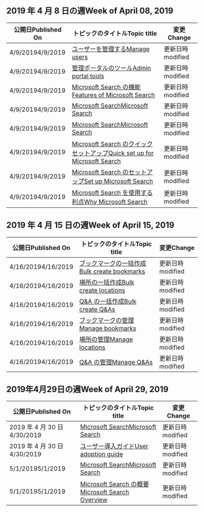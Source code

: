 <!-- This file is generated automatically each week. Changes made to this file will be overwritten.-->




## <a name="week-of-april-08-2019"></a><span data-ttu-id="87a99-101">2019 年 4 月 8 日の週</span><span class="sxs-lookup"><span data-stu-id="87a99-101">Week of April 08, 2019</span></span>


| <span data-ttu-id="87a99-102">公開日</span><span class="sxs-lookup"><span data-stu-id="87a99-102">Published On</span></span> |<span data-ttu-id="87a99-103">トピックのタイトル</span><span class="sxs-lookup"><span data-stu-id="87a99-103">Topic title</span></span> | <span data-ttu-id="87a99-104">変更</span><span class="sxs-lookup"><span data-stu-id="87a99-104">Change</span></span> |
|------|------------|--------|
| <span data-ttu-id="87a99-105">4/9/2019</span><span class="sxs-lookup"><span data-stu-id="87a99-105">4/9/2019</span></span> | [<span data-ttu-id="87a99-106">ユーザーを管理する</span><span class="sxs-lookup"><span data-stu-id="87a99-106">Manage users</span></span>](/MicrosoftSearch/add-users) | <span data-ttu-id="87a99-107">更新日時</span><span class="sxs-lookup"><span data-stu-id="87a99-107">modified</span></span> |
| <span data-ttu-id="87a99-108">4/9/2019</span><span class="sxs-lookup"><span data-stu-id="87a99-108">4/9/2019</span></span> | [<span data-ttu-id="87a99-109">管理ポータルのツール</span><span class="sxs-lookup"><span data-stu-id="87a99-109">Admin portal tools</span></span>](/MicrosoftSearch/admin-portal-tools) | <span data-ttu-id="87a99-110">更新日時</span><span class="sxs-lookup"><span data-stu-id="87a99-110">modified</span></span> |
| <span data-ttu-id="87a99-111">4/9/2019</span><span class="sxs-lookup"><span data-stu-id="87a99-111">4/9/2019</span></span> | [<span data-ttu-id="87a99-112">Microsoft Search の機能</span><span class="sxs-lookup"><span data-stu-id="87a99-112">Features of Microsoft Search</span></span>](/MicrosoftSearch/features) | <span data-ttu-id="87a99-113">更新日時</span><span class="sxs-lookup"><span data-stu-id="87a99-113">modified</span></span> |
| <span data-ttu-id="87a99-114">4/9/2019</span><span class="sxs-lookup"><span data-stu-id="87a99-114">4/9/2019</span></span> | [<span data-ttu-id="87a99-115">Microsoft Search</span><span class="sxs-lookup"><span data-stu-id="87a99-115">Microsoft Search</span></span>](/MicrosoftSearch/index) | <span data-ttu-id="87a99-116">更新日時</span><span class="sxs-lookup"><span data-stu-id="87a99-116">modified</span></span> |
| <span data-ttu-id="87a99-117">4/9/2019</span><span class="sxs-lookup"><span data-stu-id="87a99-117">4/9/2019</span></span> | [<span data-ttu-id="87a99-118">Microsoft Search</span><span class="sxs-lookup"><span data-stu-id="87a99-118">Microsoft Search</span></span>](/MicrosoftSearch/microsoft-search) | <span data-ttu-id="87a99-119">更新日時</span><span class="sxs-lookup"><span data-stu-id="87a99-119">modified</span></span> |
| <span data-ttu-id="87a99-120">4/9/2019</span><span class="sxs-lookup"><span data-stu-id="87a99-120">4/9/2019</span></span> | [<span data-ttu-id="87a99-121">Microsoft Search のクイック セットアップ</span><span class="sxs-lookup"><span data-stu-id="87a99-121">Quick set up for Microsoft Search</span></span>](/MicrosoftSearch/quick-set-up) | <span data-ttu-id="87a99-122">更新日時</span><span class="sxs-lookup"><span data-stu-id="87a99-122">modified</span></span> |
| <span data-ttu-id="87a99-123">4/9/2019</span><span class="sxs-lookup"><span data-stu-id="87a99-123">4/9/2019</span></span> | [<span data-ttu-id="87a99-124">Microsoft Search のセットアップ</span><span class="sxs-lookup"><span data-stu-id="87a99-124">Set up Microsoft Search</span></span>](/MicrosoftSearch/set-up-microsoft-search) | <span data-ttu-id="87a99-125">更新日時</span><span class="sxs-lookup"><span data-stu-id="87a99-125">modified</span></span> |
| <span data-ttu-id="87a99-126">4/9/2019</span><span class="sxs-lookup"><span data-stu-id="87a99-126">4/9/2019</span></span> | [<span data-ttu-id="87a99-127">Microsoft Search を使用する利点</span><span class="sxs-lookup"><span data-stu-id="87a99-127">Why Microsoft Search</span></span>](/MicrosoftSearch/why-microsoft-search) | <span data-ttu-id="87a99-128">更新日時</span><span class="sxs-lookup"><span data-stu-id="87a99-128">modified</span></span> |


## <a name="week-of-april-15-2019"></a><span data-ttu-id="87a99-129">2019 年 4 月 15 日の週</span><span class="sxs-lookup"><span data-stu-id="87a99-129">Week of April 15, 2019</span></span>


| <span data-ttu-id="87a99-130">公開日</span><span class="sxs-lookup"><span data-stu-id="87a99-130">Published On</span></span> |<span data-ttu-id="87a99-131">トピックのタイトル</span><span class="sxs-lookup"><span data-stu-id="87a99-131">Topic title</span></span> | <span data-ttu-id="87a99-132">変更</span><span class="sxs-lookup"><span data-stu-id="87a99-132">Change</span></span> |
|------|------------|--------|
| <span data-ttu-id="87a99-133">4/16/2019</span><span class="sxs-lookup"><span data-stu-id="87a99-133">4/16/2019</span></span> | [<span data-ttu-id="87a99-134">ブックマークの一括作成</span><span class="sxs-lookup"><span data-stu-id="87a99-134">Bulk create bookmarks</span></span>](/MicrosoftSearch/bulk-create-bookmarks) | <span data-ttu-id="87a99-135">更新日時</span><span class="sxs-lookup"><span data-stu-id="87a99-135">modified</span></span> |
| <span data-ttu-id="87a99-136">4/16/2019</span><span class="sxs-lookup"><span data-stu-id="87a99-136">4/16/2019</span></span> | [<span data-ttu-id="87a99-137">場所の一括作成</span><span class="sxs-lookup"><span data-stu-id="87a99-137">Bulk create locations</span></span>](/MicrosoftSearch/bulk-create-locations) | <span data-ttu-id="87a99-138">更新日時</span><span class="sxs-lookup"><span data-stu-id="87a99-138">modified</span></span> |
| <span data-ttu-id="87a99-139">4/16/2019</span><span class="sxs-lookup"><span data-stu-id="87a99-139">4/16/2019</span></span> | [<span data-ttu-id="87a99-140">Q&A の一括作成</span><span class="sxs-lookup"><span data-stu-id="87a99-140">Bulk create Q&As</span></span>](/MicrosoftSearch/bulk-create-qas) | <span data-ttu-id="87a99-141">更新日時</span><span class="sxs-lookup"><span data-stu-id="87a99-141">modified</span></span> |
| <span data-ttu-id="87a99-142">4/16/2019</span><span class="sxs-lookup"><span data-stu-id="87a99-142">4/16/2019</span></span> | [<span data-ttu-id="87a99-143">ブックマークの管理</span><span class="sxs-lookup"><span data-stu-id="87a99-143">Manage bookmarks</span></span>](/MicrosoftSearch/manage-bookmarks) | <span data-ttu-id="87a99-144">更新日時</span><span class="sxs-lookup"><span data-stu-id="87a99-144">modified</span></span> |
| <span data-ttu-id="87a99-145">4/16/2019</span><span class="sxs-lookup"><span data-stu-id="87a99-145">4/16/2019</span></span> | [<span data-ttu-id="87a99-146">場所の管理</span><span class="sxs-lookup"><span data-stu-id="87a99-146">Manage locations</span></span>](/MicrosoftSearch/manage-locations) | <span data-ttu-id="87a99-147">更新日時</span><span class="sxs-lookup"><span data-stu-id="87a99-147">modified</span></span> |
| <span data-ttu-id="87a99-148">4/16/2019</span><span class="sxs-lookup"><span data-stu-id="87a99-148">4/16/2019</span></span> | [<span data-ttu-id="87a99-149">Q&A の管理</span><span class="sxs-lookup"><span data-stu-id="87a99-149">Manage Q&As</span></span>](/MicrosoftSearch/manage-qas) | <span data-ttu-id="87a99-150">更新日時</span><span class="sxs-lookup"><span data-stu-id="87a99-150">modified</span></span> |


## <a name="week-of-april-29-2019"></a><span data-ttu-id="87a99-151">2019年4月29日の週</span><span class="sxs-lookup"><span data-stu-id="87a99-151">Week of April 29, 2019</span></span>


| <span data-ttu-id="87a99-152">公開日</span><span class="sxs-lookup"><span data-stu-id="87a99-152">Published On</span></span> |<span data-ttu-id="87a99-153">トピックのタイトル</span><span class="sxs-lookup"><span data-stu-id="87a99-153">Topic title</span></span> | <span data-ttu-id="87a99-154">変更</span><span class="sxs-lookup"><span data-stu-id="87a99-154">Change</span></span> |
|------|------------|--------|
| <span data-ttu-id="87a99-155">2019 年 4 月 30 日</span><span class="sxs-lookup"><span data-stu-id="87a99-155">4/30/2019</span></span> | [<span data-ttu-id="87a99-156">Microsoft Search</span><span class="sxs-lookup"><span data-stu-id="87a99-156">Microsoft Search</span></span>](/MicrosoftSearch/microsoft-search) | <span data-ttu-id="87a99-157">更新日時</span><span class="sxs-lookup"><span data-stu-id="87a99-157">modified</span></span> |
| <span data-ttu-id="87a99-158">2019 年 4 月 30 日</span><span class="sxs-lookup"><span data-stu-id="87a99-158">4/30/2019</span></span> | [<span data-ttu-id="87a99-159">ユーザー導入ガイド</span><span class="sxs-lookup"><span data-stu-id="87a99-159">User adoption guide</span></span>](/MicrosoftSearch/user-adoption-guide) | <span data-ttu-id="87a99-160">更新日時</span><span class="sxs-lookup"><span data-stu-id="87a99-160">modified</span></span> |
| <span data-ttu-id="87a99-161">5/1/2019</span><span class="sxs-lookup"><span data-stu-id="87a99-161">5/1/2019</span></span> | [<span data-ttu-id="87a99-162">Microsoft Search</span><span class="sxs-lookup"><span data-stu-id="87a99-162">Microsoft Search</span></span>](/MicrosoftSearch/microsoft-search) | <span data-ttu-id="87a99-163">更新日時</span><span class="sxs-lookup"><span data-stu-id="87a99-163">modified</span></span> |
| <span data-ttu-id="87a99-164">5/1/2019</span><span class="sxs-lookup"><span data-stu-id="87a99-164">5/1/2019</span></span> | [<span data-ttu-id="87a99-165">Microsoft Search の概要</span><span class="sxs-lookup"><span data-stu-id="87a99-165">Microsoft Search Overview</span></span>](/MicrosoftSearch/overview-microsoft-search) | <span data-ttu-id="87a99-166">更新日時</span><span class="sxs-lookup"><span data-stu-id="87a99-166">modified</span></span> |
